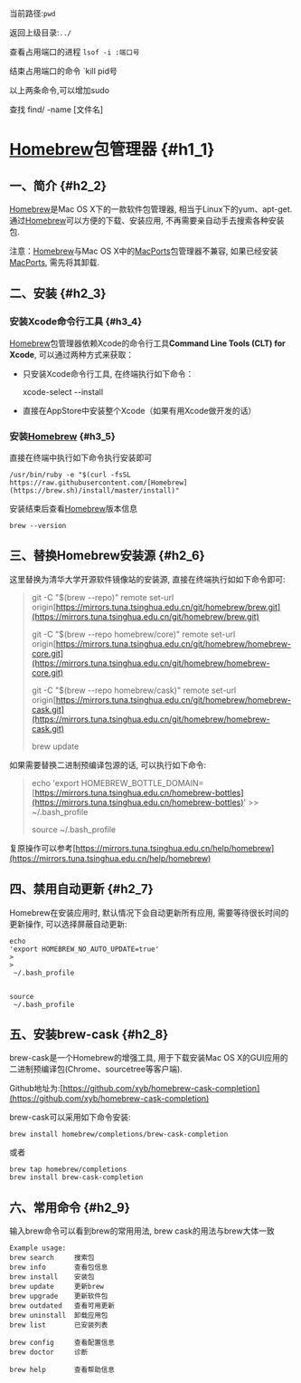 当前路径:`pwd`

返回上级目录:`../`

查看占用端口的进程 `lsof -i :端口号`

结束占用端口的命令 \`kill pid号

以上两条命令,可以增加sudo

查找  find/ -name \[文件名\]





# [Homebrew](https://brew.sh/)包管理器 {#h1_1}

## 一、简介 {#h2_2}

[Homebrew](https://brew.sh/)是Mac OS X下的一款软件包管理器, 相当于Linux下的yum、apt-get. 通过[Homebrew](https://brew.sh/)可以方便的下载、安装应用, 不再需要亲自动手去搜索各种安装包.

注意：[Homebrew](https://brew.sh/)与Mac OS X中的[MacPorts](https://www.macports.org/)包管理器不兼容, 如果已经安装[MacPorts](https://www.macports.org/), 需先将其卸载.

## 二、安装 {#h2_3}

### 安装Xcode命令行工具 {#h3_4}

[Homebrew](https://brew.sh/)包管理器依赖Xcode的命令行工具**Command Line Tools \(CLT\) for Xcode**, 可以通过两种方式来获取：

* 只安装Xcode命令行工具, 在终端执行如下命令：

  xcode-select --install

* 直接在AppStore中安装整个Xcode（如果有用Xcode做开发的话）

### 安装[Homebrew](https://brew.sh/) {#h3_5}

直接在终端中执行如下命令执行安装即可

```
/usr/bin/ruby -e "$(curl -fsSL https://raw.githubusercontent.com/[Homebrew](https://brew.sh)/install/master/install)"
```

安装结束后查看[Homebrew](https://brew.sh/)版本信息

```
brew --version
```

## 三、替换Homebrew安装源 {#h2_6}

这里替换为清华大学开源软件镜像站的安装源, 直接在终端执行如如下命令即可:

> git -C "$\(brew --repo\)" remote set-url origin[https://mirrors.tuna.tsinghua.edu.cn/git/homebrew/brew.git](https://mirrors.tuna.tsinghua.edu.cn/git/homebrew/brew.git)
>
> git -C "$\(brew --repo homebrew/core\)" remote set-url origin[https://mirrors.tuna.tsinghua.edu.cn/git/homebrew/homebrew-core.git](https://mirrors.tuna.tsinghua.edu.cn/git/homebrew/homebrew-core.git)
>
> git -C "$\(brew --repo homebrew/cask\)" remote set-url origin[https://mirrors.tuna.tsinghua.edu.cn/git/homebrew/homebrew-cask.git](https://mirrors.tuna.tsinghua.edu.cn/git/homebrew/homebrew-cask.git)
>
> brew update

如果需要替换二进制预编译包源的话, 可以执行如下命令:

> echo 'export HOMEBREW\_BOTTLE\_DOMAIN=[https://mirrors.tuna.tsinghua.edu.cn/homebrew-bottles](https://mirrors.tuna.tsinghua.edu.cn/homebrew-bottles)' &gt;&gt; ~/.bash\_profile
>
> source ~/.bash\_profile

复原操作可以参考[https://mirrors.tuna.tsinghua.edu.cn/help/homebrew](https://mirrors.tuna.tsinghua.edu.cn/help/homebrew)

## 四、禁用自动更新 {#h2_7}

Homebrew在安装应用时, 默认情况下会自动更新所有应用, 需要等待很长时间的更新操作, 可以选择屏蔽自动更新:

```
echo
'export HOMEBREW_NO_AUTO_UPDATE=true'
>
>
 ~/.bash_profile


source
 ~/.bash_profile

```

## 五、安装brew-cask {#h2_8}

brew-cask是一个Homebrew的增强工具, 用于下载安装Mac OS X的GUI应用的二进制预编译包\(Chrome、sourcetree等客户端\).

Github地址为:[https://github.com/xyb/homebrew-cask-completion](https://github.com/xyb/homebrew-cask-completion)

brew-cask可以采用如下命令安装:

```
brew install homebrew/completions/brew-cask-completion

```

或者

```
brew tap homebrew/completions
brew install brew-cask-completion

```

## 六、常用命令 {#h2_9}

输入brew命令可以看到brew的常用用法, brew cask的用法与brew大体一致

```
Example usage:
brew search     搜索包
brew info       查看包信息
brew install    安装包
brew update     更新brew
brew upgrade    更新软件包
brew outdated   查看可用更新
brew uninstall  卸载应用包
brew list       已安装列表

brew config     查看配置信息
brew doctor     诊断

brew help       查看帮助信息
```



